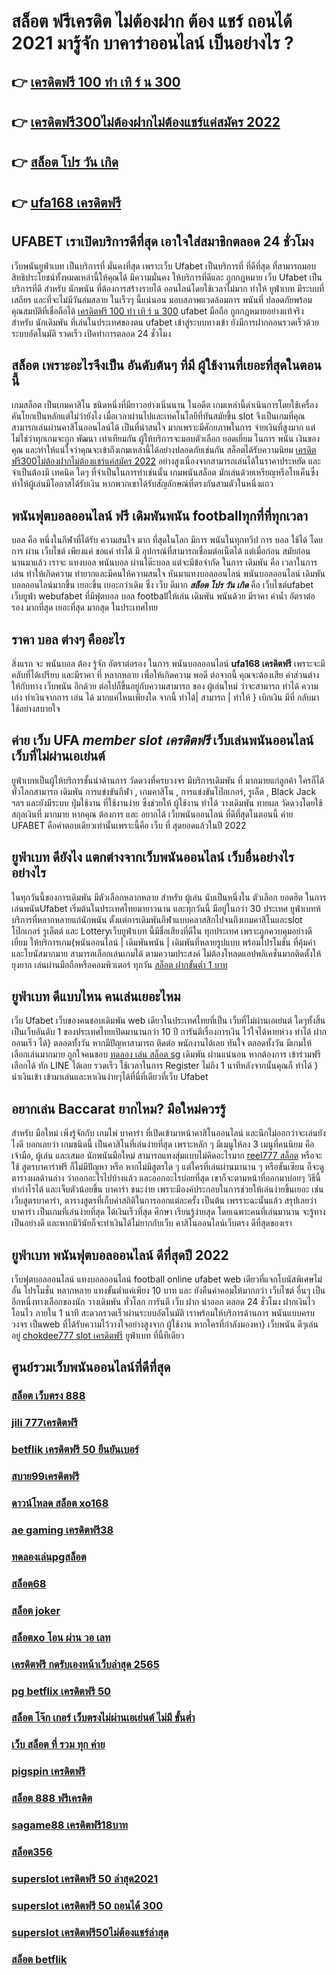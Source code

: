 # สล็อต ฟรีเครดิต ไม่ต้องฝาก ต้อง แชร์ ถอนได้ 2021 มารู้จัก บาคาร่าออนไลน์  เป็นอย่างไร ? 

## 👉 [เครดิตฟรี 100 ทำ เทิ ร์ น 300](https://member.mabet.net/?action=login)
## 👉 [เครดิตฟรี300ไม่ต้องฝากไม่ต้องแชร์แค่สมัคร 2022](https://bio.link/tisawago)
## 👉 [สล็อต โปร วัน เกิด](https://mabet.net/credit-free-50/)
## 👉 [ufa168 เครดิตฟรี](https://mabet.net/)

## UFABET เราเปิดบริการดีที่สุด เอาใจใส่สมาชิกตลอด 24 ชั่วโมง

 เว็บพนันยูฟ่าเบท เป็นบริการที่ มั่นคงที่สุด เพราะเว็บ Ufabet  เป็นบริการที่ ที่ดีที่สุด ที่สามารถมอบสิทธิประโยชน์ทั้งหมดเหล่านี้ให้คุณได้ มีความมั่นคง  ให้บริการที่ดีและ ถูกกฎหมาย เว็บ Ufabet เป็นบริการที่ดี สำหรับ นักพนัน ที่ต้องการสร้างรายได้ ออนไลน์โดยใช้เวลาไม่มาก  ทำให้  ยูฟ่าเบท มีระบบที่เสถียร และที่จะไม่มีวันล่มสลาย ในเร็วๆ นี้แน่นอน มอบสภาพแวดล้อมการ พนันที่ ปลอดภัยพร้อมคุณสมบัติที่เชื่อถือได้ [เครดิตฟรี 100 ทำ เทิ ร์ น 300](https://bio.link/tisawago)  ufabet มือถือ  ถูกกฎหมายอย่างแท้จริง สำหรับ นักเดิมพัน ที่เล่นในประเทศของตน ufabet เข้าสู่ระบบทางเข้า ยังมีการฝากถอนรวดเร็วด้วยระบบอัตโนมัติ รวดเร็ว เปิดทำการตลอด 24 ชั่วโมง


## สล็อต  เพราะอะไรจึงเป็น อันดับต้นๆ  ที่มี ผู้ใช้งานที่เยอะที่สุดในตอนนี้

เกมสล็อต เป็นเกมคาสิโน ชนิดหนึ่งที่มียาวอย่างเนิ่นนาน  ในอดีต เกมเหล่านี้ดำเนินการโดยใช้เครื่องคันโยกเป็นหลักแต่ไม่ว่ายังไง เมื่อเวลาผ่านไปและเทคโนโลยีที่ทันสมัยขึ้น  slot จึงเป็นเกมที่คุณสามารถเล่นผ่านคาสิโนออนไลน์ได้ เป็นที่น่าสนใจ มากเพราะมีศักยภาพในการ จ่ายเงินที่สูงมาก แต่ไม่ใช่ว่าทุกเกมจะถูก พัฒนา เท่าเทียมกัน ผู้ให้บริการจะมอบตัวเลือก ยอดเยี่ยม ในการ พนัน เงินของคุณ และทำให้แน่ใจว่าคุณจะเข้าถึงเกมเหล่านี้ได้อย่างปลอดภัยเช่นกัน สล็อตได้รับความนิยม [เครดิตฟรี300ไม่ต้องฝากไม่ต้องแชร์แค่สมัคร 2022](https://mabet.net/credit-free-50/) อย่างสูงเนื่องจากสามารถเล่นได้ในราคาประหยัด และจำเป็นต้องมี เทคนิค ใดๆ ที่จำเป็นในการทำเช่นนั้น เกมพนันสล็อต มักเล่นด้วยเหรียญหรือโทเค็นซึ่งทำให้ผู้เล่นมีโอกาสได้รับเงิน หากพวกเขาได้รับสัญลักษณ์ที่ตรงกันสามตัวในหนึ่งแถว


##  พนันฟุตบอลออนไลน์ ฟรี   เดิมพันพนัน footballทุกที่ที่ทุกเวลา

 บอล  คือ หนึ่งในกีฬาที่ได้รับ ความสนใจ มาก ที่สุดในโลก มีการ พนันในทุกทวีป การ บอล  ใช้ได้ โดยการ ผ่าน เว็บไชต์  เพียงแค่ ขอแค่ ทำได้ มี อุปกรณ์ที่สามารถเชื่อมต่อเน็ตได้ แต่เมื่อก่อน สมัยก่อน นานมาแล้ว เราจะ แทงบอล  พนันบอล ผ่านโต๊ะบอล แต่จะมีข้อจำกัด ในการ เดิมพัน  คือ  เวลาในการเล่น ทำให้เกิดความ ทำยากและมีคนให้ความสนใจ หันมาแทงบอลออนไลน์ พนันบอลออนไลน์ เดิมพันบอลออนไลน์มากขึ้น เยอะขึ้น เยอะกว่าเดิม ซึ่ง เว็บ   ดีมาก ***สล็อต โปร วัน เกิด*** คือ เว็บไซต์ufabet เว็บยูฟ่า webufabet ที่มีฟุตบอล บอล footballให้เล่น เดิมพัน พนันด้วย มีราคา ค่าน้ำ อัตราต่อรอง มากที่สุด เยอะที่สุด มากสุด ในประเทศไทย



## ราคา  บอล ต่างๆ คืออะไร 

 สิ่งแรก จะ พนันบอล ต้อง  รู้จัก   อัตราต่อรอง ในการ พนันบอลออนไลน์  **ufa168 เครดิตฟรี** เพราะจะมี คลับที่ได้เปรียบ และมีราคา ที่ หลากหลาย เพื่อให้เกิดความ พอดี  ต่อจากนี้ คุณจะต้องเสีย  ค่าส่วนต่าง ให้กับทาง  เว็บพนัน อีกด้วย ต่อไปก็ขึ้นอยู่กับความสามารถ  ของ ผู้เล่นใหม่  ว่าจะสามารถ ทำได้ ความเก่ง ทำเงินจากการ เล่น ได้ มากแค่ไหนเพียงใด  จากนี้ ทำได้| สามารถ | ทำให้ }  เบิกเงิน   มีที่   กลับมา  ใช้อย่างสบายใจ

## ค่าย เว็บ UFA ***member slot เครดิตฟรี***  เว็บเล่นพนันออนไลน์  เว็บที่ไม่ผ่านเอเย่นต์ 

ยูฟ่าเบทเป็นผู้ให้บริการชั้นนำด้านการ วัดดวงที่ครบวงจร มีบริการเดิมพัน ที่ มากมายแก่ลูกค้า  ใครก็ได้ ทั่วโลกสามารถ  เดิมพัน การแข่งขันกีฬา , เกมคาสิโน , การแข่งขันโป๊กเกอร์, รูเล็ต ,  Black Jack ฯลฯ และยังมีระบบ  ปุ่มใช้งาน ที่ใช้งานง่าย ซึ่งช่วยให้ ผู้ใช้งาน ทำได้ วางเดิมพัน ทายผล วัดดวงโดยใช้สกุลเงินที่ มากมาย  หากคุณ ต้องการ  และ  อยากได้  เว็บพนันออนไลน์  ที่ดีที่สุดในตอนนี้ ค่าย UFABET  คือคำตอบเดียวเท่านั้นเพราะนี้คือ เว็บ ที่  สุดยอดแล้วในปี 2022

## ยูฟ่าเบท ดียังไง แตกต่างจากเว็บพนันออนไลน์ เว็บอื่นอย่างไรอย่างไร

 ในทุกวันนี้ของการเดิมพัน มีตัวเลือกหลากหลาย สำหรับ ผู้เล่น นับเป็นหนึ่งใน ตัวเลือก ยอดฮิต ในการเล่นพนันUfabet เริ่มต้นในประเทศไทยมายาวนาน และทุกวันนี้ มีอยู่ในกว่า 30 ประเทศ ยูฟ่าเบทห้บริการที่หลากหลายแก่นักพนัน ตั้งแต่การเดิมพันกีฬาแบบคลาสสิกไปจนถึงเกมคาสิโนและslot โป๊กเกอร์ รูเล็ตต์ และ Lotteryเว็บยูฟ่าเบท นี้มีชื่อเสียงที่ดีใน ทุกประเทศ เพราะถูกควบคุมอย่างดีเยี่ยม ให้บริการเกม{พนันออนไลน์ | เดิมพันพนัน | เดิมพันที่หลายรูปแบบ พร้อมโปรโมชั่น ที่คุ้มค่าและโบนัสมากมาย สามารถเลือกเล่นเกมได้ ตามความประสงค์ ไม่ต้องโหลดแอปพลิเคชั่นมากติดตั้งให้ยุงยาก เล่นผ่านมือถือหรือคอมพิวเตอร์ ทุกวัน
 [สล็อต ฝากขั้นต่ำ 1 บาท](https://member.mabet.net/?action=login)

## ยูฟ่าเบท  ดีแบบไหน คนเล่นเยอะไหม

 เว็บ Ufabet เว็บของคนชอบเดิมพัน web เดียวในประเทศไทยที่เป็น เว็บที่ไม่ผ่านเอเย่นต์ ใดๆทั้งสิ้น เป็นเว็บอันดับ 1  ของประเทศไทยเปิดมานานกว่า 10 ปี การันตีเรื่องการเงิน ไว้ใจได้หายห่วง  ทำได้ ฝากถอนเร็ว ได้} ตลอดทั้งวัน หากมีปัญหาสามารถ ติดต่อ พนักงานได้เลย ทันใจ ตลอดทั้งวัน  มีเกมให้เลือกเล่นมากมาย ถูกใจคนชอบ [ทดลอง เล่น สล็อต sg](https://mabet.net/20-free-100/) เดิมพัน ผ่านแน่นอน หากต้องการ  เข้าร่วมฟรี  เลือกได้ ทัก LINE  ได้เลย รวดเร็ว ใช้เวลาในการ Register ไม่ถึง 1 นาทีหลังจากนั้นคุณก็ ทำได้ } นำเงินเข้า เข้ามาเล่นและหาเงินง่ายๆได้ที่นี่ที่เดียวที่เว็บ Ufabet 


## อยากเล่น Baccarat  ยากไหม? มือใหม่ควรรู้

สำหรับ มือใหม่  เพิ่งรู้จักกับ เกมไพ่ บาคาร่า ที่เปิดเข้ามาหน้าคาสิโนออนไลน์ และนึกไม่ออกว่าจะเล่นยังไงดี บอกเลยว่า เกมชนิดนี้ เป็นคาสิโนที่เล่นง่ายที่สุด เพราะหลัก ๆ มีเมนูให้ลง 3 เมนูที่คนนิยม คือ เจ้ามือ, ผู้เล่น และเสมอ  นักพนันมือใหม่   สามารถแทงสุ่มแบบไม่คิดอะไรมาก [reel777 สล็อต](https://mabet.net/)  หรือจะใช้ สูตรบาคาร่าฟรี ก็ไม่มีปัญหา หรือ หากไม่มีสูตรใด ๆ แต่ใครที่เล่นผ่านมานาน ๆ หรือขั้นเซียน ก็จะดูตารางผลด้านล่าง ว่าออกอะไรไปบ้างแล้ว และออกอะไรบ่อยที่สุด เขาก็จะตามหน้าที่ออกมาบ่อยๆ วิธีนี้ทำกำไรได้ และเจ็บตัวน้อยขึ้น บาคาร่า  ชนะง่าย เพราะมีองค์ประกอบในการช่วยให้เล่นง่ายขึ้นเยอะ เช่น เว็บสูตรบาคาร่า, ตารางสูตรที่เก็บค่าสถิติในการออกแต่ละครั้ง เป็นต้น เพรราะฉะนั้นแล้ว สรุปเลยว่า บาคาร่า เป็นเกมที่เล่นง่ายที่สุด ได้เงินเร็วที่สุด ศึกษา เรียนรู้ง่ายสุด โดยเฉพาะคนที่เล่นมานาน จะรู้ทางเป็นอย่างดี และหากมีวินัยก็จะทำเงินได้ไม่ยากกับเว็บ คาสิโนออนไลน์เว็บตรง ดีที่สุดของเรา



## ยูฟ่าเบท พนันฟุตบอลออนไลน์    ดีที่สุดปี 2022

เว็บฟุตบอลออนไลน์ แทงบอลออนไลน์ football online   ufabet   web เดียวที่แจกโบนัสพิเศษไม่อั้น โปรโมชั่น หลากหลาย  แทงขั้นต่ำแค่เพียง 10 บาท และ ยังคืนค่าคอมให้มากกว่า เว็บไซต์ อื่นๆ เป็นอีกหนึ่งทางเลือกของนัก วางเดิมพัน ทั่วโลก การันตี เว็บ ฝาก   นำออก  ตลอด 24 ชั่วโมง   ฝากเงินไวโอนไว ภายใน 1 นาที สะดวกรวดเร็วผ่านระบบอัตโนมัติ เราพร้อมให้บริการด้านการ พนันแบบครบวงจร เป็นweb ที่ได้รับความไว้วางใจอย่างสูงจาก  ผู้ใช้งาน   หากใครที่กำลังมองหา}  เว็บพนัน ดีๆเล่นอยู่ [chokdee777 slot เครดิตฟรี](https://mabet.net/credit-free-100/) ยูฟ่าเบท  ที่นี้ทีเดียว


## ศูนย์รวมเว็บพนันออนไลน์ที่ดีที่สุด

### [สล็อต เว็บตรง 888](https://atom.io/themes/MABET.net%20แจกโบนัส%20pg%20slot%20เครดิตฟรี%20100%20008%20สล็อต%20สล็อตแตกหนัก%2020รับ100)
### [jili 777เครดิตฟรี](https://atom.io/themes/MABET.net%20แจกโบนัส%20superslot%20เครดิตฟรี%20ยืนยันotp%20008%20สล็อต%20สล็อตแตกหนัก%2020รับ100)
### [betflik เครดิตฟรี 50 ยืนยันเบอร์](https://atom.io/themes/MABET.net%20แจกโบนัส%20เข้า%20สู่ระบบ%20สล็อต%20666%20008%20สล็อต%20สล็อตแตกหนัก%2020รับ100)
### [สบาย99เครดิตฟรี](https://atom.io/themes/MABET.net%20แจกโบนัส%20theonebet%20เครดิตฟรี%20008%20สล็อต%20สล็อตแตกหนัก%2020รับ100)
### [ดาวน์โหลด สล็อต xo168](https://atom.io/themes/MABET.net%20แจกโบนัส%20theonebet%20เครดิตฟรี%20008%20สล็อต%20สล็อตแตกหนัก%2020รับ100)
### [ae gaming เครดิตฟรี38](https://atom.io/themes/MABET.net%20แจกโบนัส%20bet888%20เครดิตฟรี%20008%20สล็อต%20สล็อตแตกหนัก%2020รับ100)
### [ทดลองเล่นpgสล็อต](https://atom.io/themes/MABET.net%20แจกโบนัส%20สล็อต666คาสิโนออนไลน์%20008%20สล็อต%20สล็อตแตกหนัก%2020รับ100)
### [สล็อต68](https://atom.io/themes/MABET.net%20แจกโบนัส%20roar%2066%20เครดิตฟรี100%20008%20สล็อต%20สล็อตแตกหนัก%2020รับ100)
### [สล็อต joker](https://atom.io/themes/MABET.net%20แจกโบนัส%20จีคลับ%201688%20เครดิตฟรี%20008%20สล็อต%20สล็อตแตกหนัก%2020รับ100)
### [สล็อตxo โอน ผ่าน วอ เลท](https://atom.io/themes/MABET.net%20แจกโบนัส%20สูตร%20สล็อต%20008%20สล็อต%20สล็อตแตกหนัก%2020รับ100)
### [เครดิตฟรี กดรับเองหน้าเว็บล่าสุด 2565](https://atom.io/themes/MABET.net%20แจกโบนัส%20เครดิตฟรี%20แค่สมัคร%20ยืนยัน%20008%20สล็อต%20สล็อตแตกหนัก%2020รับ100)
### [pg betflix เครดิตฟรี 50](https://atom.io/themes/MABET.net%20แจกโบนัส%20เครดิตฟรี2022ล่าสุด%20008%20สล็อต%20สล็อตแตกหนัก%2020รับ100)
### [สล็อต โจ๊ก เกอร์ เว็บตรงไม่ผ่านเอเย่นต์ ไม่มี ขั้นต่ำ](https://atom.io/themes/MABET.net%20แจกโบนัส%20สล็อตpg%20008%20สล็อต%20สล็อตแตกหนัก%2020รับ100)
### [เว็บ สล็อต ที่ รวม ทุก ค่าย](https://atom.io/themes/MABET.net%20แจกโบนัส%20สล็อต%201688%20008%20สล็อต%20สล็อตแตกหนัก%2020รับ100)
### [pigspin เครดิตฟรี](https://atom.io/themes/MABET.net%20แจกโบนัส%20สมัคร%20ufabet%20วอเลท%20008%20สล็อต%20สล็อตแตกหนัก%2020รับ100)
### [สล็อต 888 ฟรีเครดิต](https://atom.io/themes/MABET.net%20แจกโบนัส%20lavagame%20เครดิตฟรี%20100%20008%20สล็อต%20สล็อตแตกหนัก%2020รับ100)
### [sagame88 เครดิตฟรี18บาท](https://atom.io/themes/MABET.net%20แจกโบนัส%20member%20slot%20เครดิตฟรี%20100%20008%20สล็อต%20สล็อตแตกหนัก%2020รับ100)
### [สล็อต356](https://atom.io/themes/MABET.net%20แจกโบนัส%20slot666เครดิตฟรี%20008%20สล็อต%20สล็อตแตกหนัก%2020รับ100)
### [superslot เครดิตฟรี 50 ล่าสุด2021](https://atom.io/themes/MABET.net%20แจกโบนัส%20ปั่นสล็อต%20เครดิตฟรี%20008%20สล็อต%20สล็อตแตกหนัก%2020รับ100)
### [superslot เครดิตฟรี 50 ถอนได้ 300](https://atom.io/themes/MABET.net%20แจกโบนัส%20เครดิตฟรีsuperslot%20008%20สล็อต%20สล็อตแตกหนัก%2020รับ100)
### [superslot เครดิตฟรี50ไม่ต้องแชร์ล่าสุด](https://atom.io/themes/MABET.net%20แจกโบนัส%20สล็อตxo24hr%20008%20สล็อต%20สล็อตแตกหนัก%2020รับ100)
### [สล็อต betflik](https://atom.io/themes/MABET.net%20แจกโบนัส%20สล็อตpg168%20008%20สล็อต%20สล็อตแตกหนัก%2020รับ100)